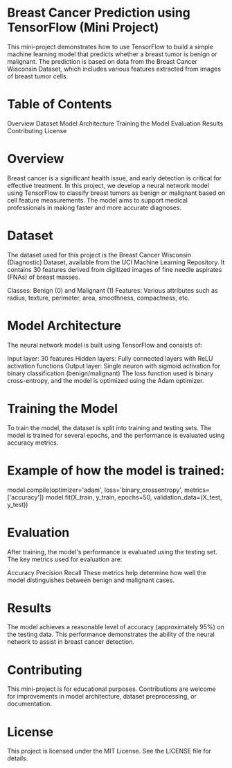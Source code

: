 # Breast Cancer Prediction using TensorFlow (Mini Project)
This mini-project demonstrates how to use TensorFlow to build a simple machine learning model that predicts whether a breast tumor is benign or malignant. The prediction is based on data from the Breast Cancer Wisconsin Dataset, which includes various features extracted from images of breast tumor cells.

# Table of Contents
Overview
Dataset
Model Architecture
Training the Model
Evaluation
Results
Contributing
License
# Overview
Breast cancer is a significant health issue, and early detection is critical for effective treatment. In this project, we develop a neural network model using TensorFlow to classify breast tumors as benign or malignant based on cell feature measurements. The model aims to support medical professionals in making faster and more accurate diagnoses.

# Dataset
The dataset used for this project is the Breast Cancer Wisconsin (Diagnostic) Dataset, available from the UCI Machine Learning Repository. It contains 30 features derived from digitized images of fine needle aspirates (FNAs) of breast masses.

Classes: Benign (0) and Malignant (1)
Features: Various attributes such as radius, texture, perimeter, area, smoothness, compactness, etc.

# Model Architecture
The neural network model is built using TensorFlow and consists of:

Input layer: 30 features
Hidden layers: Fully connected layers with ReLU activation functions
Output layer: Single neuron with sigmoid activation for binary classification (benign/malignant)
The loss function used is binary cross-entropy, and the model is optimized using the Adam optimizer.

# Training the Model
To train the model, the dataset is split into training and testing sets. The model is trained for several epochs, and the performance is evaluated using accuracy metrics.


# Example of how the model is trained:
model.compile(optimizer='adam', loss='binary_crossentropy', metrics=['accuracy'])
model.fit(X_train, y_train, epochs=50, validation_data=(X_test, y_test))
# Evaluation
After training, the model's performance is evaluated using the testing set. The key metrics used for evaluation are:

Accuracy
Precision
Recall
These metrics help determine how well the model distinguishes between benign and malignant cases.

# Results
The model achieves a reasonable level of accuracy (approximately 95%) on the testing data. This performance demonstrates the ability of the neural network to assist in breast cancer detection.

# Contributing
This mini-project is for educational purposes. Contributions are welcome for improvements in model architecture, dataset preprocessing, or documentation.

# License
This project is licensed under the MIT License. See the LICENSE file for details.
